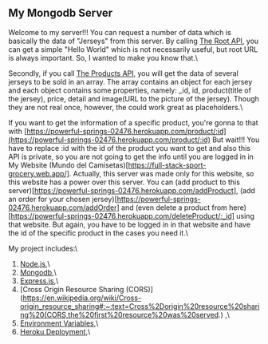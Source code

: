 ## My Mongodb Server

Welcome to my server!!! You can request a number of data which is basically the data of "Jerseys" from this server. By calling [The Root API](https://powerful-springs-02476.herokuapp.com/), you can get a simple "Hello World" which is not necessarily useful, but root URL is always important. So, I wanted to make you know that.\

Secondly, if you call [The Products API](https://powerful-springs-02476.herokuapp.com/products), you will get the data of several jerseys to be sold in an array. The array contains an object for each jersey and each object contains some properties, namely: \_id, id, product(title of the jersey), price, detail and image(URL to the picture of the jersey). Though they are not real once, however, the could work great as placeholders.\

If you want to get the information of a specific product, you're gonna to that with [https://powerful-springs-02476.herokuapp.com/product/:id](https://powerful-springs-02476.herokuapp.com/product/:id) But wait!!! You have to replace :id with the id of the product you want to get and also this API is private, so you are not going to get the info until you are logged in in My Website (Mundo del Camisetas)[https://full-stack-sport-grocery.web.app/]. Actually, this server was made only for this website, so this website has a power over this server. You can (add product to this server)[https://powerful-springs-02476.herokuapp.com/addProduct], (add an order for your chosen jersey)[https://powerful-springs-02476.herokuapp.com/addOrder] and (even delete a product from here)[https://powerful-springs-02476.herokuapp.com/deleteProduct/:_id] using that website. But again, you have to be logged in in that website and have the id of the specific product in the cases you need it.\

My project includes:\

1.  [Node.js](https://nodejs.org/en/),\
2.  [Mongodb](https://www.mongodb.com/),\
3.  [Express.js](https://expressjs.com/),\
4.  [Cross Origin Resource Sharing (CORS)](https://en.wikipedia.org/wiki/Cross-origin_resource_sharing#:~:text=Cross%2Dorigin%20resource%20sharing%20(CORS,the%20first%20resource%20was%20served.) ,\
5.  [Environment Variables](https://www.npmjs.com/package/dotenv),\
6.  [Heroku Deployment](https://devcenter.heroku.com/categories/reference),\
